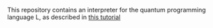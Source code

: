 This repository contains an interpreter for the quantum programming language L,
as described in [this tutorial](https://www.stylewarning.com/posts/quantum-interpreter/)
